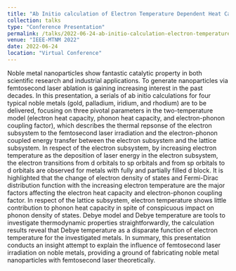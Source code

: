 ```yaml
---
title: "Ab Initio calculation of Electron Temperature Dependent Heat Capacity and Electron Phonon Coupling Factor of Noble Metals"
collection: talks
type: "Conference Presentation"
permalink: /talks/2022-06-24-ab-initio-calculation-electron-temperature
venue: "IEEE-MTNM 2022"
date: 2022-06-24
location: "Virtual Conference"
---
```


Noble metal nanoparticles show fantastic catalytic property in both scientific research and industrial applications. To generate nanoparticles via femtosecond laser ablation is gaining increasing interest in the past decades. In this presentation, a serials of ab initio calculations for four typical noble metals (gold, palladium, iridium, and rhodium) are to be delivered, focusing on three pivotal parameters in the two-temperature model (electron heat capacity, phonon heat capacity, and electron-phonon coupling factor), which describes the thermal repsonse of the electron subsystem to the femtosecond laser irradiation and the electron-phonon coupled energy transfer between the electron subsystem and the lattice subsystem. In respect of the electron subsystem, by increasing electron temperature as the deposition of laser energy in the electron subsystem, the electron transitions from d orbitals to sp orbitals and from sp orbitals to d orbitals are observed for metals with fully and partially filled d block. It is highlighted that the change of electron density of states and Fermi-Dirac distribution function with the increasing electron temperature are the major factors affecting the electron heat capacity and electron-phonon coupling factor. In respect of the lattice subsystem, electron temperature shows little contribution to phonon heat capacity in spite of conspicuous impact on phonon density of states. Debye model and Debye temperature are tools to investigate thermodynamic properties straightforwardly, the calculation results reveal that Debye temperature as a disparate function of electron temperature for the investigated metals. In summary, this presentation conducts an insight attempt to explain the influence of femtosecond laser irradiation on noble metals, providing a ground of fabricating noble metal nanoparticles with femtosecond laser theoretically.
